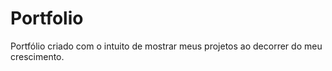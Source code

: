 # Portfolio

Portfólio criado com o intuito de mostrar meus projetos ao decorrer do meu crescimento.
